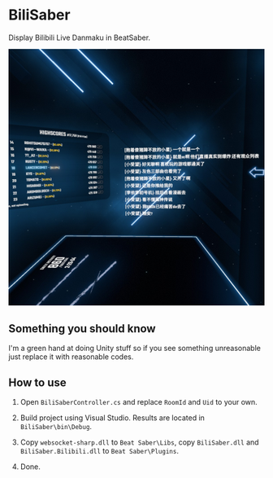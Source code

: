 # BiliSaber

Display Bilibili Live Danmaku in BeatSaber.

![screenshot](https://raw.githubusercontent.com/LancerComet/BiliSaber/master/Docs/screenshot.jpg)

## Something you should know

I'm a green hand at doing Unity stuff so if you see something unreasonable just replace it with reasonable codes.

## How to use

1. Open `BiliSaberController.cs` and replace `RoomId` and `Uid` to your own.

2. Build project using Visual Studio. Results are located in `BiliSaber\bin\Debug`.

3. Copy `websocket-sharp.dll` to `Beat Saber\Libs`, copy `BiliSaber.dll` and `BiliSaber.Bilibili.dll` to `Beat Saber\Plugins`.

4. Done.
